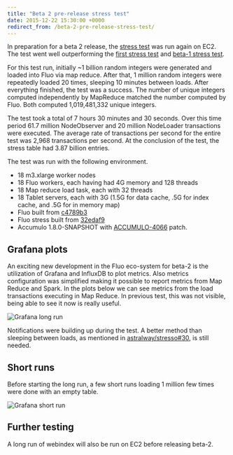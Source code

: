 ```yaml
---
title: "Beta 2 pre-release stress test"
date: 2015-12-22 15:30:00 +0000
redirect_from: /beta-2-pre-release-stress-test/
---
```


In preparation for a beta 2 release, the [stress test][3] was run again on EC2.
The test went well outperforming the [first stress test][1] and [beta-1 stress
test][2]. 

For this test run, initially ~1 billion random integers were generated and
loaded into Fluo via map reduce.  After that, 1 million random integers were
repeatedly loaded 20 times, sleeping 10 minutes between loads.  After
everything finished, the test was a success. The number of unique integers
computed independently by MapReduce matched the number computed by Fluo.  Both
computed 1,019,481,332 unique integers.

The test took a total of 7 hours 30 minutes and 30 seconds.  Over this time
period 61.7 million NodeObserver and 20 million NodeLoader transactions were
executed.  The average rate of transactions per second for the entire test was
2,968 transactions per second.  At the conclusion of the test, the stress table
had 3.87 billion entries.

The test was run with the following environment.

 * 18 m3.xlarge worker nodes
 * 18 Fluo workers, each having had 4G memory and 128 threads
 * 18 Map reduce load task, each with 32 threads
 * 18 Tablet servers, each with 3G (1.5G for data cache, .5G for index cache, and .5G for in memory map)
 * Fluo built from [c4789b3][4]
 * Fluo stress built from [32edaf9][5]
 * Accumulo 1.8.0-SNAPSHOT with [ACCUMULO-4066][6] patch.

Grafana plots
-------------

An exciting new development in the Fluo eco-system for beta-2 is the
utilization of Grafana and InfluxDB to plot metrics.  Also metrics
configuration was simplified making it possible to report metrics from Map
Reduce and Spark. In the plots below we can see metrics from the load
transactions executing in Map Reduce.  In previous test, this was not visible,
being able to see it now is really useful.

![Grafana long run](/resources/blog/stress_3/grafana-1.png)

Notifications were building up during the test. A better method than sleeping
between loads, as mentioned in [astralway/stresso#30][7], is still needed.

Short runs
----------

Before starting the long run, a few short runs loading 1 million few times were
done with an empty table.

![Grafana short run](/resources/blog/stress_3/grafana-2.png)

Further testing
---------------

A long run of webindex will also be run on EC2 before releasing beta-2.

[1]: /blog/2014/12/30/stress-test-long-run/
[2]: /release/fluo-1.0.0-beta-1/
[3]: https://github.com/astralway/stresso
[4]: https://github.com/apache/incubator-fluo/commit/c4789b3100092683b37c57c48ddd87993e84972c
[5]: https://github.com/astralway/stresso/commit/32edaf91138bb13b442632262c23e7f13f8fb17c
[6]: https://issues.apache.org/jira/browse/ACCUMULO-4066
[7]: https://github.com/astralway/stresso/issues/30


